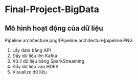# Final-Project-BigData

## Mô hình hoạt động của dữ liệu
Pipeline architecture.png![Pipeline architecture]pipeline.PNG
1. Lấy data bằng API
2. Đẩy dữ liệu lên Kafka
3. Xử lí dữ liệu bằng SparkStreaming
4. Đẩy dữ liệu vào HDFS
5. Visualize dữ liệu
